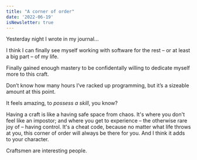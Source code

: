 ```yaml
---
title: "A corner of order"
date: '2022-06-19'
isNewsletter: true
---
```


Yesterday night I wrote in my journal...

I think I can finally see myself working with software for the rest – or at least a big part – of my life.

Finally gained enough mastery to be confidentally willing to dedicate myself more to this craft.

Don’t know how many hours I’ve racked up programming, but it’s a sizeable amount at this point.

It feels amazing, to *possess a skill*, you know? 

Having a craft is like a having safe space from chaos. It's where you don't feel like an impostor; and where you get to experience – the otherwise rare joy of – having control. It's a cheat code, because no matter what life throws at you, this corner of order will always be there for you. And I think it adds to your character.

Craftsmen are interesting people.
